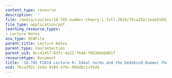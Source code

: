 ```yaml
---
content_type: resource
description: ''
file: /media/courses/18-785-number-theory-i-fall-2019/76ca292c1eda918da76c88bdbc1c91dd_MIT18_785F19_lec6.pdf
file_type: application/pdf
learning_resource_types:
- Lecture Notes
ocw_type: OCWFile
parent_title: Lecture Notes
parent_type: CourseSection
parent_uid: 0cc41457-83fc-de21-f646-f683066b881f
resourcetype: Document
title: '18.785 F2019 Lecture 6: Ideal norms and the Dedekind-Kummer theorem'
uid: 76ca292c-1eda-918d-a76c-88bdbc1c91dd
---
```

